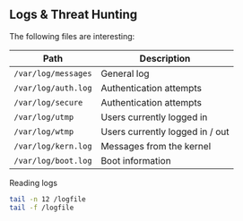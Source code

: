 ## Logs & Threat Hunting
The following files are interesting:

| Path | Description |
| ---- | ----------- |
| `/var/log/messages` | General log |
| `/var/log/auth.log` | Authentication attempts |
| `/var/log/secure` | Authentication attempts | 
| `/var/log/utmp` | Users currently logged in |
| `/var/log/wtmp` | Users currently logged in / out | 
| `/var/log/kern.log` | Messages from the kernel |
| `/var/log/boot.log` | Boot information |

Reading logs
```sh
tail -n 12 /logfile
tail -f /logfile
```
